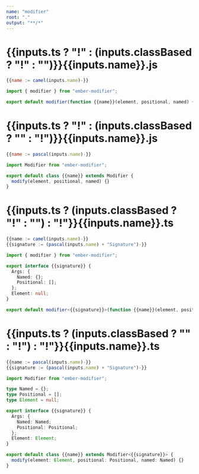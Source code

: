 ```yaml
---
name: "modifier"
root: "."
output: "**/*"
---
```


# {{inputs.ts ? "!" : (inputs.classBased ? "!" : "")}}{{inputs.name}}.js

```js
{{name := camel(inputs.name)-}}

import { modifier } from "ember-modifier";

export default modifier(function {{name}}(element, positional, named) {});

```

# {{inputs.ts ? "!" : (inputs.classBased ? "" : "!")}}{{inputs.name}}.js

```js
{{name := pascal(inputs.name)-}}

import Modifier from "ember-modifier";

export default class {{name}} extends Modifier {
  modify(element, positional, named) {}
}

```

# {{inputs.ts ? (inputs.classBased ? "!" : "") : "!"}}{{inputs.name}}.ts

```ts
{{name := camel(inputs.name)-}}
{{signature := (pascal(inputs.name) + "Signature")-}}

import { modifier } from "ember-modifier";

export interface {{signature}} {
  Args: {
    Named: {};
    Positional: [];
  };
  Element: null;
}

export default modifier<{{signature}}>(function {{name}}(element, positional, named) {});

```

# {{inputs.ts ? (inputs.classBased ? "" : "!") : "!"}}{{inputs.name}}.ts

```ts
{{name := pascal(inputs.name)-}}
{{signature := (pascal(inputs.name) + "Signature")-}}

import Modifier from "ember-modifier";

type Named = {};
type Positional = [];
type Element = null;

export interface {{signature}} {
  Args: {
    Named: Named;
    Positional: Positional;
  };
  Element: Element;
}

export default class {{name}} extends Modifier<{{signature}}> {
  modify(element: Element, positional: Positional, named: Named) {}
}

```
